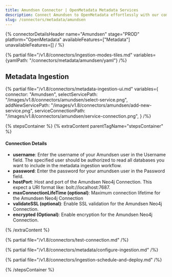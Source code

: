 ```yaml
---
title: Amundsen Connector | OpenMetadata Metadata Services
description: Connect Amundsen to OpenMetadata effortlessly with our comprehensive connector guide. Step-by-step setup, configuration tips, and metadata integration b...
slug: /connectors/metadata/amundsen
---
```


{% connectorDetailsHeader
name="Amundsen"
stage="PROD"
platform="OpenMetadata"
availableFeatures=["Metadata"]
unavailableFeatures=[]
/ %}

{% partial file="/v1.8/connectors/ingestion-modes-tiles.md" variables={yamlPath: "/connectors/metadata/amundsen/yaml"} /%}

## Metadata Ingestion

{% partial 
  file="/v1.8/connectors/metadata-ingestion-ui.md" 
  variables={
    connector: "Amundsen", 
    selectServicePath: "/images/v1.8/connectors/amundsen/select-service.png",
    addNewServicePath: "/images/v1.8/connectors/amundsen/add-new-service.png",
    serviceConnectionPath: "/images/v1.8/connectors/amundsen/service-connection.png",
} 
/%}

{% stepsContainer %}
{% extraContent parentTagName="stepsContainer" %}

#### Connection Details

- **username**: Enter the username of your Amundsen user in the Username field. The specified user should be authorized to read all databases you want to include in the metadata ingestion workflow.
- **password**: Enter the password for your amundsen user in the Password field.
- **hostPort**: Host and port of the Amundsen Neo4j Connection. This expect a URI format like: bolt://localhost:7687.
- **maxConnectionLifeTime (optional)**: Maximum connection lifetime for the Amundsen Neo4j Connection 
- **validateSSL (optional)**: Enable SSL validation for the Amundsen Neo4j Connection. 
- **encrypted (Optional)**: Enable encryption for the Amundsen Neo4j Connection. 

{% /extraContent %}

{% partial file="/v1.8/connectors/test-connection.md" /%}

{% partial file="/v1.8/connectors/metadata/configure-ingestion.md" /%}

{% partial file="/v1.8/connectors/ingestion-schedule-and-deploy.md" /%}

{% /stepsContainer %}
